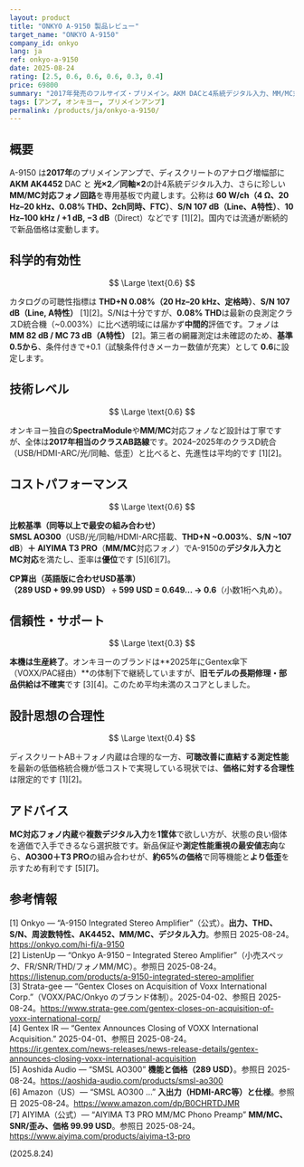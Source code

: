 ```yaml
---
layout: product
title: "ONKYO A-9150 製品レビュー"
target_name: "ONKYO A-9150"
company_id: onkyo
lang: ja
ref: onkyo-a-9150
date: 2025-08-24
rating: [2.5, 0.6, 0.6, 0.6, 0.3, 0.4]
price: 69800
summary: "2017年発売のフルサイズ・プリメイン。AKM DACと4系統デジタル入力、MM/MC対応フォノを内蔵。S/Nは良好ながら、歪率は最新機に比べ透明域未満で、現行の低価格クラスD統合機＋外付けMCフォノの組み合わせに対してコスパが課題です。"
tags: [アンプ, オンキヨー, プリメインアンプ]
permalink: /products/ja/onkyo-a-9150/
---
```

## 概要

A-9150 は**2017年**のプリメインアンプで、ディスクリートのアナログ増幅部に **AKM AK4452** DAC と **光×2／同軸×2**の計4系統デジタル入力、さらに珍しい**MM/MC対応フォノ回路**を専用基板で内蔵します。公称は **60 W/ch（4 Ω、20 Hz–20 kHz、0.08% THD、2ch同時、FTC）**、**S/N 107 dB（Line、A特性）**、**10 Hz–100 kHz / +1 dB, −3 dB**（Direct）などです [1][2]。国内では流通が断続的で新品価格は変動します。

## 科学的有効性

$$ \Large \text{0.6} $$

カタログの可聴性指標は **THD+N 0.08%（20 Hz–20 kHz、定格時）**、**S/N 107 dB（Line, A特性）** [1][2]。S/Nは十分ですが、**0.08% THD**は最新の良測定クラスD統合機（~0.003%）に比べ透明域には届かず**中間的**評価です。フォノは **MM 82 dB / MC 73 dB（A特性）** [2]。第三者の網羅測定は未確認のため、**基準0.5から**、条件付きで+0.1（試験条件付きメーカー数値が充実）として **0.6**に設定します。

## 技術レベル

$$ \Large \text{0.6} $$

オンキヨー独自の**SpectraModule**や**MM/MC**対応フォノなど設計は丁寧ですが、全体は**2017年相当のクラスAB路線**です。2024–2025年のクラスD統合（USB/HDMI-ARC/光/同軸、低歪）と比べると、先進性は平均的です [1][2]。

## コストパフォーマンス

$$ \Large \text{0.6} $$

**比較基準（同等以上で最安の組み合わせ）**  
**SMSL AO300**（USB/光/同軸/HDMI-ARC搭載、**THD+N ~0.003%**、**S/N ~107 dB**）**＋ AIYIMA T3 PRO**（**MM/MC**対応フォノ）でA-9150の**デジタル入力とMC対応**を満たし、歪率は**優位**です [5][6][7]。

**CP算出（英語版に合わせUSD基準）**  
**（289 USD + 99.99 USD） ÷ 599 USD = 0.649… → 0.6**（小数1桁へ丸め）。

## 信頼性・サポート

$$ \Large \text{0.3} $$

**本機は生産終了**。オンキヨーのブランドは**2025年にGentex傘下（VOXX/PAC経由）**の体制下で継続していますが、**旧モデルの長期修理・部品供給は不確実**です [3][4]。このため平均未満のスコアとしました。

## 設計思想の合理性

$$ \Large \text{0.4} $$

ディスクリートAB＋フォノ内蔵は合理的な一方、**可聴改善に直結する測定性能**を最新の低価格統合機が低コストで実現している現状では、**価格に対する合理性**は限定的です [1][2]。

## アドバイス

**MC対応フォノ内蔵**や**複数デジタル入力**を**1筐体**で欲しい方が、状態の良い個体を適価で入手できるなら選択肢です。新品保証や**測定性能重視の最安値志向**なら、**AO300＋T3 PRO**の組み合わせが、**約65%の価格**で同等機能と**より低歪**を示すため有利です [5][7]。

## 参考情報

[1] Onkyo — “A-9150 Integrated Stereo Amplifier”（公式）。**出力、THD、S/N、周波数特性、AK4452、MM/MC、デジタル入力**。参照日 2025-08-24。https://onkyo.com/hi-fi/a-9150  
[2] ListenUp — “Onkyo A-9150 – Integrated Stereo Amplifier”（小売スペック、FR/SNR/THD/フォノMM/MC）。参照日 2025-08-24。https://listenup.com/products/a-9150-integrated-stereo-amplifier  
[3] Strata-gee — “Gentex Closes on Acquisition of Voxx International Corp.”（VOXX/PAC/Onkyo のブランド体制）。2025-04-02、参照日 2025-08-24。https://www.strata-gee.com/gentex-closes-on-acquisition-of-voxx-international-corp/  
[4] Gentex IR — “Gentex Announces Closing of VOXX International Acquisition.” 2025-04-01、参照日 2025-08-24。https://ir.gentex.com/news-releases/news-release-details/gentex-announces-closing-voxx-international-acquisition  
[5] Aoshida Audio — “SMSL AO300” **機能と価格（289 USD）**。参照日 2025-08-24。https://aoshida-audio.com/products/smsl-ao300  
[6] Amazon（US）— “SMSL AO300 …” **入出力（HDMI-ARC等）と仕様**。参照日 2025-08-24。https://www.amazon.com/dp/B0CHRTDJMR  
[7] AIYIMA（公式）— “AIYIMA T3 PRO MM/MC Phono Preamp” **MM/MC、SNR/歪み、価格 99.99 USD**。参照日 2025-08-24。https://www.aiyima.com/products/aiyima-t3-pro

(2025.8.24)

